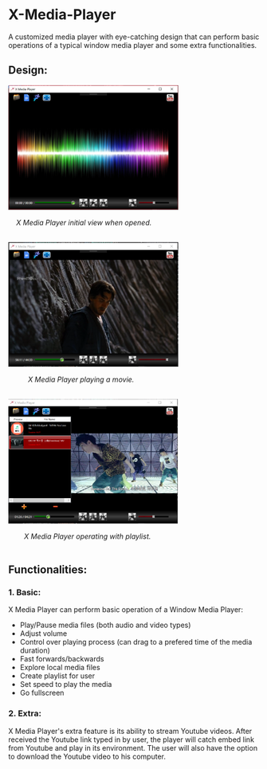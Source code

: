 # X-Media-Player
A customized media player with eye-catching design that can perform basic operations of a typical window media player and some extra functionalities.
## Design:
<img src="https://github.com/minhducubc97/X-Media-Player/blob/master/Design/InitialView.PNG" height="250"/>

&nbsp;&nbsp;&nbsp;&nbsp;*X Media Player initial view when opened.*
<br/><br/>

<img src="https://github.com/minhducubc97/X-Media-Player/blob/master/Design/InAction.PNG" height="250"/>

&nbsp;&nbsp;&nbsp;&nbsp;&nbsp;&nbsp;&nbsp;&nbsp;&nbsp;&nbsp;*X Media Player playing a movie.*
<br/><br/>

<img src="https://github.com/minhducubc97/X-Media-Player/blob/master/Design/Playlist.PNG" height="250"/>

&nbsp;&nbsp;&nbsp;&nbsp;&nbsp;&nbsp;&nbsp;&nbsp;*X Media Player operating with playlist.*
<br/><br/>

## Functionalities:

### 1. Basic:

X Media Player can perform basic operation of a Window Media Player:
- Play/Pause media files (both audio and video types)
- Adjust volume
- Control over playing process (can drag to a prefered time of the media duration)
- Fast forwards/backwards
- Explore local media files
- Create playlist for user
- Set speed to play the media
- Go fullscreen

### 2. Extra:

X Media Player's extra feature is its ability to stream Youtube videos. After received the Youtube link typed in by user, the player will catch embed link from Youtube and play in its environment. The user will also have the option to download the Youtube video to his computer.
